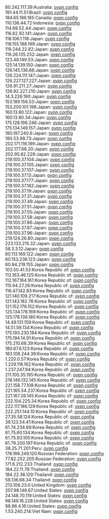 60.242.117.39:Australia: [ovpn config](vpn/60_242_117_39.ovpn)  
191.44.11.51:Brazil: [ovpn config](vpn/191_44_11_51.ovpn)  
184.65.186.165:Canada: [ovpn config](vpn/184_65_186_165.ovpn)  
110.136.44.72:Indonesia: [ovpn config](vpn/110_136_44_72.ovpn)  
114.69.52.44:Japan: [ovpn config](vpn/114_69_52_44.ovpn)  
116.82.92.141:Japan: [ovpn config](vpn/116_82_92_141.ovpn)  
118.106.1.118:Japan: [ovpn config](vpn/118_106_1_118.ovpn)  
118.155.188.199:Japan: [ovpn config](vpn/118_155_188_199.ovpn)  
119.244.22.82:Japan: [ovpn config](vpn/119_244_22_82.ovpn)  
119.26.135.252:Japan: [ovpn config](vpn/119_26_135_252.ovpn)  
123.48.149.53:Japan: [ovpn config](vpn/123_48_149_53.ovpn)  
125.14.139.150:Japan: [ovpn config](vpn/125_14_139_150.ovpn)  
126.145.136.66:Japan: [ovpn config](vpn/126_145_136_66.ovpn)  
126.224.111.147:Japan: [ovpn config](vpn/126_224_111_147.ovpn)  
126.227.127.227:Japan: [ovpn config](vpn/126_227_127_227.ovpn)  
126.91.211.27:Japan: [ovpn config](vpn/126_91_211_27.ovpn)  
126.92.227.210:Japan: [ovpn config](vpn/126_92_227_210.ovpn)  
14.3.226.190:Japan: [ovpn config](vpn/14_3_226_190.ovpn)  
153.189.156.53:Japan: [ovpn config](vpn/153_189_156_53.ovpn)  
153.200.101.198:Japan: [ovpn config](vpn/153_200_101_198.ovpn)  
160.13.80.122:Japan: [ovpn config](vpn/160_13_80_122.ovpn)  
160.13.80.34:Japan: [ovpn config](vpn/160_13_80_34.ovpn)  
175.128.196.246:Japan: [ovpn config](vpn/175_128_196_246.ovpn)  
175.134.149.157:Japan: [ovpn config](vpn/175_134_149_157.ovpn)  
180.197.240.6:Japan: [ovpn config](vpn/180_197_240_6.ovpn)  
180.53.98.73:Japan: [ovpn config](vpn/180_53_98_73.ovpn)  
202.171.116.199:Japan: [ovpn config](vpn/202_171_116_199.ovpn)  
202.177.66.20:Japan: [ovpn config](vpn/202_177_66_20.ovpn)  
202.95.62.229:Japan: [ovpn config](vpn/202_95_62_229.ovpn)  
219.100.37.104:Japan: [ovpn config](vpn/219_100_37_104.ovpn)  
219.100.37.105:Japan: [ovpn config](vpn/219_100_37_105.ovpn)  
219.100.37.107:Japan: [ovpn config](vpn/219_100_37_107.ovpn)  
219.100.37.13:Japan: [ovpn config](vpn/219_100_37_13.ovpn)  
219.100.37.177:Japan: [ovpn config](vpn/219_100_37_177.ovpn)  
219.100.37.182:Japan: [ovpn config](vpn/219_100_37_182.ovpn)  
219.100.37.19:Japan: [ovpn config](vpn/219_100_37_19.ovpn)  
219.100.37.31:Japan: [ovpn config](vpn/219_100_37_31.ovpn)  
219.100.37.49:Japan: [ovpn config](vpn/219_100_37_49.ovpn)  
219.100.37.51:Japan: [ovpn config](vpn/219_100_37_51.ovpn)  
219.100.37.55:Japan: [ovpn config](vpn/219_100_37_55.ovpn)  
219.100.37.58:Japan: [ovpn config](vpn/219_100_37_58.ovpn)  
219.100.37.86:Japan: [ovpn config](vpn/219_100_37_86.ovpn)  
219.100.37.87:Japan: [ovpn config](vpn/219_100_37_87.ovpn)  
219.100.37.96:Japan: [ovpn config](vpn/219_100_37_96.ovpn)  
219.124.26.80:Japan: [ovpn config](vpn/219_124_26_80.ovpn)  
223.133.215.32:Japan: [ovpn config](vpn/223_133_215_32.ovpn)  
58.3.3.12:Japan: [ovpn config](vpn/58_3_3_12.ovpn)  
60.113.169.122:Japan: [ovpn config](vpn/60_113_169_122.ovpn)  
60.153.236.123:Japan: [ovpn config](vpn/60_153_236_123.ovpn)  
60.94.219.155:Japan: [ovpn config](vpn/60_94_219_155.ovpn)  
103.50.41.53:Korea Republic of: [ovpn config](vpn/103_50_41_53.ovpn)  
112.163.46.125:Korea Republic of: [ovpn config](vpn/112_163_46_125.ovpn)  
112.167.164.161:Korea Republic of: [ovpn config](vpn/112_167_164_161.ovpn)  
115.94.27.26:Korea Republic of: [ovpn config](vpn/115_94_27_26.ovpn)  
116.47.142.83:Korea Republic of: [ovpn config](vpn/116_47_142_83.ovpn)  
121.140.109.217:Korea Republic of: [ovpn config](vpn/121_140_109_217.ovpn)  
121.143.182.76:Korea Republic of: [ovpn config](vpn/121_143_182_76.ovpn)  
121.152.176.152:Korea Republic of: [ovpn config](vpn/121_152_176_152.ovpn)  
125.134.178.169:Korea Republic of: [ovpn config](vpn/125_134_178_169.ovpn)  
125.178.136.180:Korea Republic of: [ovpn config](vpn/125_178_136_180.ovpn)  
14.49.131.159:Korea Republic of: [ovpn config](vpn/14_49_131_159.ovpn)  
14.51.59.134:Korea Republic of: [ovpn config](vpn/14_51_59_134.ovpn)  
175.193.230.184:Korea Republic of: [ovpn config](vpn/175_193_230_184.ovpn)  
175.194.14.91:Korea Republic of: [ovpn config](vpn/175_194_14_91.ovpn)  
175.210.68.39:Korea Republic of: [ovpn config](vpn/175_210_68_39.ovpn)  
180.67.6.123:Korea Republic of: [ovpn config](vpn/180_67_6_123.ovpn)  
183.108.244.39:Korea Republic of: [ovpn config](vpn/183_108_244_39.ovpn)  
1.220.0.57:Korea Republic of: [ovpn config](vpn/1_220_0_57.ovpn)  
1.229.118.162:Korea Republic of: [ovpn config](vpn/1_229_118_162.ovpn)  
1.237.247.94:Korea Republic of: [ovpn config](vpn/1_237_247_94.ovpn)  
211.105.35.195:Korea Republic of: [ovpn config](vpn/211_105_35_195.ovpn)  
218.146.132.145:Korea Republic of: [ovpn config](vpn/218_146_132_145.ovpn)  
221.158.77.108:Korea Republic of: [ovpn config](vpn/221_158_77_108.ovpn)  
221.165.54.237:Korea Republic of: [ovpn config](vpn/221_165_54_237.ovpn)  
221.167.26.145:Korea Republic of: [ovpn config](vpn/221_167_26_145.ovpn)  
222.104.225.34:Korea Republic of: [ovpn config](vpn/222_104_225_34.ovpn)  
222.117.186.129:Korea Republic of: [ovpn config](vpn/222_117_186_129.ovpn)  
222.251.144.10:Korea Republic of: [ovpn config](vpn/222_251_144_10.ovpn)  
27.35.58.124:Korea Republic of: [ovpn config](vpn/27_35_58_124.ovpn)  
39.123.54.41:Korea Republic of: [ovpn config](vpn/39_123_54_41.ovpn)  
61.74.234.69:Korea Republic of: [ovpn config](vpn/61_74_234_69.ovpn)  
61.75.60.134:Korea Republic of: [ovpn config](vpn/61_75_60_134.ovpn)  
61.75.93.105:Korea Republic of: [ovpn config](vpn/61_75_93_105.ovpn)  
61.79.200.197:Korea Republic of: [ovpn config](vpn/61_79_200_197.ovpn)  
38.25.71.201:Peru: [ovpn config](vpn/38_25_71_201.ovpn)  
178.166.249.120:Russian Federation: [ovpn config](vpn/178_166_249_120.ovpn)  
77.82.252.205:Russian Federation: [ovpn config](vpn/77_82_252_205.ovpn)  
171.6.212.233:Thailand: [ovpn config](vpn/171_6_212_233.ovpn)  
184.22.11.78:Thailand: [ovpn config](vpn/184_22_11_78.ovpn)  
184.22.36.129:Thailand: [ovpn config](vpn/184_22_36_129.ovpn)  
58.136.68.34:Thailand: [ovpn config](vpn/58_136_68_34.ovpn)  
213.108.23.0:United Kingdom: [ovpn config](vpn/213_108_23_0.ovpn)  
207.98.148.67:United States: [ovpn config](vpn/207_98_148_67.ovpn)  
24.148.70.119:United States: [ovpn config](vpn/24_148_70_119.ovpn)  
98.149.16.228:United States: [ovpn config](vpn/98_149_16_228.ovpn)  
98.96.4.16:United States: [ovpn config](vpn/98_96_4_16.ovpn)  
1.53.240.214:Viet Nam: [ovpn config](vpn/1_53_240_214.ovpn)  
